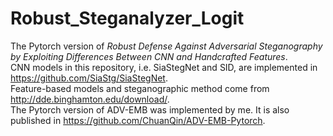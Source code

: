 # Robust_Steganalyzer_Logit
The Pytorch version of *Robust Defense Against Adversarial Steganography by Exploiting Differences Between CNN and Handcrafted Features*.  
CNN models in this repository, i.e. SiaStegNet and SID, are implemented in https://github.com/SiaStg/SiaStegNet.  
Feature-based models and steganographic method come from http://dde.binghamton.edu/download/.  
The Pytorch version of ADV-EMB was implemented by me. It is also published in https://github.com/ChuanQin/ADV-EMB-Pytorch.  
